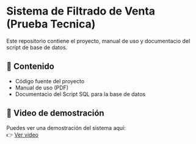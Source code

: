 # Sistema de Filtrado de Venta (Prueba Tecnica)

Este repositorio contiene el proyecto, manual de uso y documentacio del script de base de datos.

## 📂 Contenido
- Código fuente del proyecto
- Manual de uso (PDF)
- Documentacio del Script SQL para la base de datos

## 🎥 Video de demostración
Puedes ver una demostración del sistema aquí:  
👉 [Ver video]([https://1drv.ms/v/c/8c205dccb33debb5/ETeYKCTRTKFBuaOoXtfHVEgB-PPq-SSyDFXRhQ1Ad8XoQg?e=2klZ5Y])
